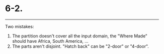 # 6-2. #

----------
Two mistakes:

1. The partition doesn't cover all the input domain, the "Where Made" should have Africa, South America, ...
2. The parts aren't disjoint. "Hatch back" can be "2-door" or "4-door".	